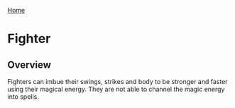 [Home](../../README.md)

# Fighter

## Overview

Fighters can imbue their swings, strikes and body to be stronger and faster using their magical energy. They are not able to channel the magic energy into spells. 